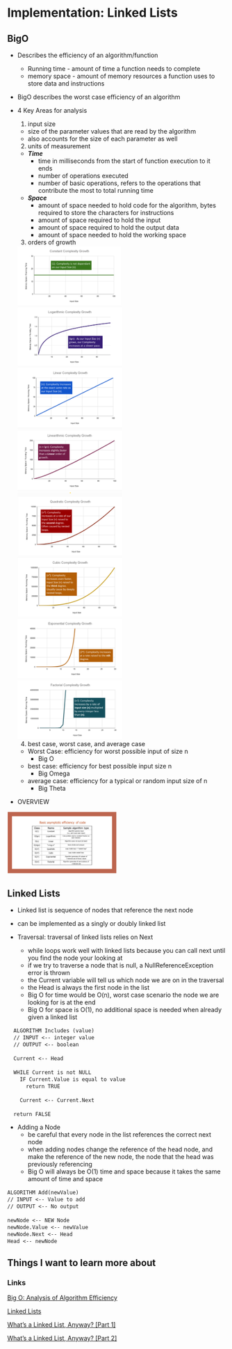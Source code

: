# Implementation: Linked Lists

## BigO
- Describes the efficiency of an algorithm/function
  - Running time - amount of time a function needs to complete
  - memory space - amount of memory resources a function uses to store data and instructions

- BigO describes the worst case efficiency of an algorithm
- 4 Key Areas for analysis
  1. input size
    - size of the parameter values that are read by the algorithm
    - also accounts for the size of each parameter as well
  2. units of measurement
  - ***Time***
    - time in milliseconds from the start of function execution to it ends
    - number of operations executed
    - number of basic operations, refers to the operations that contribute the most to total running time
  - ***Space***
    - amount of space needed to hold code for the algorithm, bytes required to store the characters for instructions
    - amount of space required to hold the input
    - amount of space required to hold the output data
    - amount of space needed to hold the working space

  3. orders of growth

    <img src='./img/ordersOfGrowth/bigo1.png' width='50%' height='auto'>
    <img src='./img/ordersOfGrowth/bigo2.png' width='50%' width='50%' height='auto' >
    <img src='./img/ordersOfGrowth/bigo3.png' width='50%' width='50%' height='auto' >
    <img src='./img/ordersOfGrowth/bigo4.png' width='50%' width='50%' height='auto' >
    <img src='./img/ordersOfGrowth/bigo5.png' width='50%' width='50%' height='auto' >
    <img src='./img/ordersOfGrowth/bigo6.png' width='50%' width='50%' height='auto' >
    <img src='./img/ordersOfGrowth/bigo7.png' width='50%' width='50%' height='auto' >
    <img src='./img/ordersOfGrowth/bigo8.png' width='50%' width='50%' height='auto' >

  4. best case, worst case, and average case
  - Worst Case: efficiency for worst possible input of size n
    - Big O
  - best case: efficiency for best possible input size n
    - Big Omega
  - average case: efficiency for a typical or random input 
  size of n
    - Big Theta

 - OVERVIEW

 <img src='./img/ordersOfGrowth/bigo9.png' width='50%' width='50%' height='auto' >

## Linked Lists
- Linked list is sequence of nodes that reference the next node
- can be implemented as a singly or doubly linked list

- Traversal: traversal of linked lists relies on Next
  - while loops work well with linked lists because you can call next until you find the node your looking at
  - if we try to traverse a node that is null, a NullReferenceException error is thrown
  - the Current variable will tell us which node we are on in the traversal
  - the Head is always the first node in the list
  - Big O for time would be O(n), worst case scenario the node we are looking for is at the end
  - Big O for space is O(1), no additional space is needed when already given a linked list

```
  ALGORITHM Includes (value)
  // INPUT <-- integer value
  // OUTPUT <-- boolean

  Current <-- Head

  WHILE Current is not NULL
    IF Current.Value is equal to value
      return TRUE

    Current <-- Current.Next

  return FALSE
```

  - Adding a Node
    - be careful that every node in the list references the correct next node
    - when adding nodes change the reference of the head node, and make the reference of the new node, the node that the head was previously referencing
    - Big O will always be O(1) time and space because it takes the same amount of time and space

  ```
  ALGORITHM Add(newValue)
  // INPUT <-- Value to add
  // OUTPUT <-- No output

  newNode <-- NEW Node
  newNode.Value <-- newValue
  newNode.Next <-- Head
  Head <-- newNode
  ```


## Things I want to learn more about

### Links
[Big O: Analysis of Algorithm Efficiency](https://codefellows.github.io/common_curriculum/data_structures_and_algorithms/Code_401/class-05/resources/big_oh.html)

[Linked Lists](https://codefellows.github.io/common_curriculum/data_structures_and_algorithms/Code_401/class-05/resources/singly_linked_list.html)

[What’s a Linked List, Anyway? [Part 1]](https://medium.com/basecs/whats-a-linked-list-anyway-part-1-d8b7e6508b9d)

[What’s a Linked List, Anyway? [Part 2]](https://medium.com/basecs/whats-a-linked-list-anyway-part-2-131d96f71996)